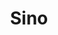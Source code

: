 ---
title: Sino
crosslinks:
- autotldr
- CIWO
- aznidentity
- youtubefactsbot
- westerner
- EasternSunRising
- interestingasfuck
- youtubot
- hapas
- worldnews
- geopolitics
- AskHistorians
- syriancivilwar
- CrimesAgainstAsianity
- chinafuturism
- '2017'
- u_imguralbumbot
- AskReddit
- europe
- MapPorn
---